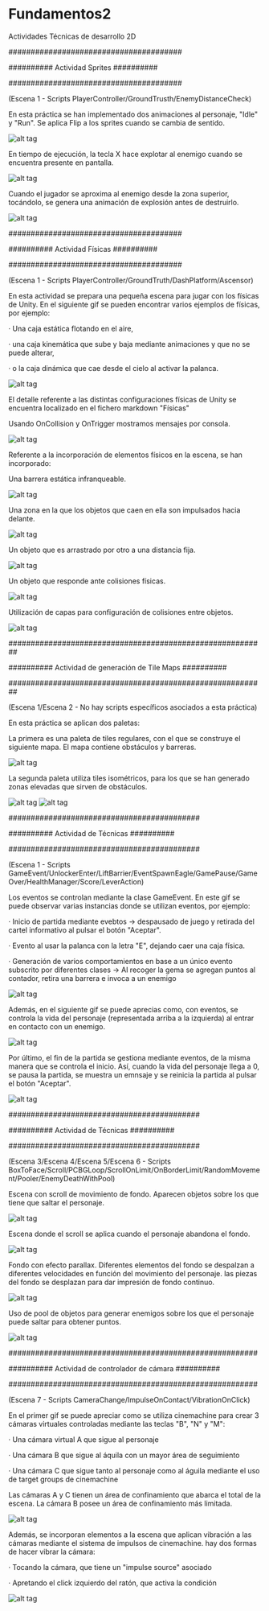 # Fundamentos2
Actividades Técnicas de desarrollo 2D

#######################################

########## Actividad Sprites ##########

#######################################

(Escena 1 - Scripts PlayerController/GroundTrusth/EnemyDistanceCheck)

En esta práctica se han implementado dos animaciones al personaje, "Idle" y "Run". Se aplica Flip a los sprites cuando se cambia de sentido.

![alt tag](SpritesGifs/gif1.gif)

En tiempo de ejecución, la tecla X hace explotar al enemigo cuando se encuentra presente en pantalla.

![alt tag](SpritesGifs/gif2.gif)

Cuando el jugador se aproxima al enemigo desde la zona superior, tocándolo, se genera una animación de explosión antes de destruirlo.

![alt tag](SpritesGifs/gif3.gif)


#######################################

########## Actividad Físicas ##########

#######################################

(Escena 1 - Scripts PlayerController/GroundTruth/DashPlatform/Ascensor)

En esta actividad se prepara una pequeña escena para jugar con los físicas de Unity. En el siguiente gif se pueden encontrar varios ejemplos de físicas, por ejemplo: 

· Una caja estática flotando en el aire,

· una caja kinemática que sube y baja mediante animaciones y que no se puede alterar, 

· o la caja dinámica que cae desde el cielo al activar la palanca.

![alt tag](FisGifs/gif1.gif)

El detalle referente a las distintas configuraciones físicas de Unity se encuentra localizado en el fichero markdown "Físicas"

Usando OnCollision y OnTrigger mostramos mensajes por consola.

![alt tag](FisGifs/gif7.gif)

Referente a la incorporación de elementos físicos en la escena, se han incorporado:

Una barrera estática infranqueable.

![alt tag](FisGifs/gif2.gif)

Una zona en la que los objetos que caen en ella son impulsados hacia delante.

![alt tag](FisGifs/gif3.gif)

Un objeto que es arrastrado por otro a una distancia fija.

![alt tag](FisGifs/gif4.gif)

Un objeto que responde ante colisiones físicas.

![alt tag](FisGifs/gif5.gif)

Utilización de capas para configuración de colisiones entre objetos.

![alt tag](FisGifs/gif6.gif)


##########################################################

########## Actividad de generación de Tile Maps ##########

##########################################################

(Escena 1/Escena 2 - No hay scripts específicos asociados a esta práctica)

En esta práctica se aplican dos paletas:

La primera es una paleta de tiles regulares, con el que se construye el siguiente mapa. El mapa contiene obstáculos y barreras.

![alt tag](PaletasGifs/gif1.gif)

La segunda paleta utiliza tiles isométricos, para los que se han generado zonas elevadas que sirven de obstáculos.

![alt tag](PaletasGifs/gif2.gif)
![alt tag](PaletasGifs/gif3.gif)


###########################################

########## Actividad de Técnicas ##########

###########################################

(Escena 1 - Scripts GameEvent/UnlockerEnter/LiftBarrier/EventSpawnEagle/GamePause/GameOver/HealthManager/Score/LeverAction)

Los eventos se controlan mediante la clase GameEvent. En este gif se puede observar varias instancias donde se utilizan eventos, por ejemplo:

· Inicio de partida mediante evebtos -> despausado de juego y retirada del cartel informativo al pulsar el botón "Aceptar".

· Evento al usar la palanca con la letra "E", dejando caer una caja física.

· Generación de varios comportamientos en base a un único evento subscrito por diferentes clases -> Al recoger la gema se agregan puntos al contador, retira una barrera e invoca a un enemigo

![alt tag](EventosGifs/gif1.gif)

Además, en el siguiente gif se puede aprecias como, con eventos, se controla la vida del personaje (representada arriba a la izquierda) al entrar en contacto con un enemigo.

![alt tag](EventosGifs/gif2.gif)

Por último, el fin de la partida se gestiona mediante eventos, de la misma manera que se controla el inicio. Así, cuando la vida del personaje llega a 0, se pausa la partida, se muestra un emnsaje y se reinicia la partida al pulsar el botón "Aceptar".

![alt tag](EventosGifs/gif3.gif)


###########################################

########## Actividad de Técnicas ##########

###########################################

(Escena 3/Escena 4/Escena 5/Escena 6 - Scripts BoxToFace/Scroll/PCBGLoop/ScrollOnLimit/OnBorderLimit/RandomMovement/Pooler/EnemyDeathWithPool)

Escena con scroll de movimiento de fondo. Aparecen objetos sobre los que tiene que saltar el personaje.

![alt tag](TecGifs/gif1.gif)

Escena donde el scroll se aplica cuando el personaje abandona el fondo.

![alt tag](TecGifs/gif3.gif)

Fondo con efecto parallax. Diferentes elementos del fondo se despalzan a diferentes velocidades en función del movimiento del personaje. las piezas del fondo se desplazan para dar impresión de fondo continuo.

![alt tag](TecGifs/gif2.gif)

Uso de pool de objetos para generar enemigos sobre los que el personaje puede saltar para obtener puntos.

![alt tag](TecGifs/gif4.gif)


########################################################

########## Actividad de controlador de cámara ##########

########################################################

(Escena 7 - Scripts CameraChange/ImpulseOnContact/VibrationOnClick)

En el primer gif se puede apreciar como se utiliza cinemachine para crear 3 cámaras virtuales controladas mediante las teclas "B", "N" y "M":

· Una cámara virtual A que sigue al personaje

· Una cámara B que sigue al áquila con un mayor área de seguimiento

· Una cámara C que sigue tanto al personaje como al águila mediante el uso de target groups de cinemachine

Las cámaras A y C tienen un área de confinamiento que abarca el total de la escena. La cámara B posee un área de confinamiento más limitada.

![alt tag](CamGifs/gif1.gif)

Además, se incorporan elementos a la escena que aplican vibración a las cámaras mediante el sistema de impulsos de cinemachine. hay dos formas de hacer vibrar la cámara:

· Tocando la cámara, que tiene un "impulse source" asociado

· Apretando el click izquierdo del ratón, que activa la condición 

![alt tag](CamGifs/gif2.gif)